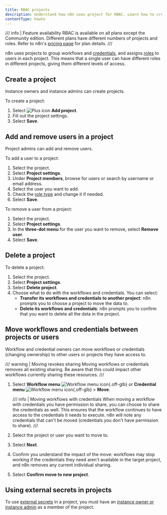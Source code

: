 ```yaml
---
title: RBAC projects
description: Understand how n8n uses project for RBAC. Learn how to create and manage projects.
contentType: howto
---
```


/// info | Feature availability
RBAC is available on all plans except the Community edition. Different plans have different numbers of projects and roles. Refer to n8n's [pricing page](https://n8n.io/pricing/) for plan details.
///

n8n uses projects to group workflows and [credentials](/glossary.md#credential-n8n), and assigns [roles](/user-management/rbac/role-types.md) to users in each project. This means that a single user can have different roles in different projects, giving them different levels of access.

## Create a project

Instance owners and instance admins can create projects.

To create a project:

1. Select <span class="n8n-inline-image">![Plus icon](/_images/common-icons/plus.png)</span> **Add project**.
1. Fill out the project settings.
1. Select **Save**.

## Add and remove users in a project

Project admins can add and remove users.

To add a user to a project:

1. Select the project.
1. Select **Project settings**.
1. Under **Project members**, browse for users or search by username or email address.
1. Select the user you want to add.
1. Check the [role type](/user-management/rbac/role-types.md) and change it if needed.
1. Select **Save**.

To remove a user from a project:

1. Select the project.
1. Select **Project settings**.
1. In the **three-dot menu** for the user you want to remove, select **Remove user**.
1. Select **Save**.

## Delete a project

To delete a project:

1. Select the project.
1. Select **Project settings**.
1. Select **Delete project**.
1. Choose what to do with the workflows and credentials. You can select:
	* **Transfer its workflows and credentials to another project**: n8n prompts you to choose a project to move the data to.
	* **Delete its workflows and credentials**: n8n prompts you to confirm that you want to delete all the data in the project.

## Move workflows and credentials between projects or users

Workflow and credential owners can move workflows or credentials (changing ownership) to other users or projects they have access to.

/// warning | Moving revokes sharing
Moving workflows or credentials removes all existing sharing. Be aware that this could impact other workflows currently sharing these resources.
///

1. Select **Workflow menu** <span class="n8n-inline-image">![Workflow menu icon](/_images/common-icons/three-dot-options-menu.png){.off-glb}</span> or **Credential menu** <span class="n8n-inline-image">![Workflow menu icon](/_images/common-icons/three-dot-options-menu.png){.off-glb}</span> > **Move**.

	/// info | Moving workflows with credentials
	When moving a workflow with credentials you have permission to share, you can choose to share the credentials as well. This ensures that the workflow continues to have access to the credentials it needs to execute. n8n will note any credentials that can't be moved (credentials you don't have permission to share).
	///

1. Select the project or user you want to move to.
1. Select **Next**.
1. Confirm you understand the impact of the move: workflows may stop working if the credentials they need aren't available in the target project, and n8n removes any current individual sharing.
1. Select **Confirm move to new project**.

## Using external secrets in projects

To use [external secrets](/external-secrets.md) in a project, you must have an [instance owner or instance admin](/user-management/account-types.md) as a member of the project.
